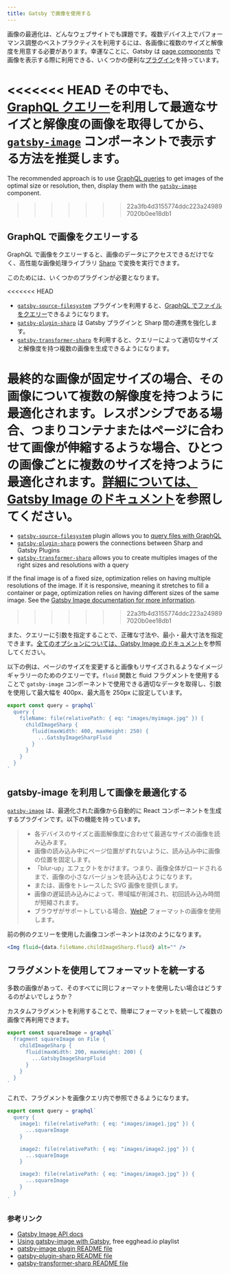 ```yaml
---
title: Gatsby で画像を使用する
---
```


画像の最適化は、どんなウェブサイトでも課題です。複数デバイス上でパフォーマンス調整のベストプラクティスを利用するには、各画像に複数のサイズと解像度を用意する必要があります。幸運なことに、Gatsby は [page components](/docs/building-with-components/#page-components) で画像を表示する際に利用できる、いくつかの便利な[プラグイン](/docs/plugins/)を持っています。

<<<<<<< HEAD
その中でも、[GraphQL クエリー](/docs/querying-with-graphql/)を利用して最適なサイズと解像度の画像を取得してから、[`gatsby-image`](/packages/gatsby-image/) コンポーネントで表示する方法を推奨します。
=======
The recommended approach is to use [GraphQL queries](/docs/graphql-concepts/) to get images of the optimal size or resolution, then, display them with the [`gatsby-image`](/packages/gatsby-image/) component.
>>>>>>> 22a3fb4d3155774ddc223a249897020b0ee18db1

## GraphQL で画像をクエリーする

GraphQL で画像をクエリーすると、画像のデータにアクセスできるだけでなく、高性能な画像処理ライブラリ [Sharp](https://github.com/lovell/sharp) で変換を実行できます。

このためには、いくつかのプラグインが必要となります。

<<<<<<< HEAD
- [`gatsby-source-filesystem`](/packages/gatsby-source-filesystem/) プラグインを利用すると、[GraphQL でファイルをクエリー](/docs/querying-with-graphql/#images)できるようになります。
- [`gatsby-plugin-sharp`](/packages/gatsby-plugin-sharp) は Gatsby プラグインと Sharp 間の連携を強化します。
- [`gatsby-transformer-sharp`](/packages/gatsby-transformer-sharp/) を利用すると、クエリーによって適切なサイズと解像度を持つ複数の画像を生成できるようになります。

最終的な画像が固定サイズの場合、その画像について複数の解像度を持つように最適化されます。レスポンシブである場合、つまりコンテナまたはページに合わせて画像が伸縮するような場合、ひとつの画像ごとに複数のサイズを持つように最適化されます。[詳細については、Gatsby Image のドキュメント](/packages/gatsby-image/#two-types-of-responsive-images)を参照してください。
=======
- [`gatsby-source-filesystem`](/packages/gatsby-source-filesystem/) plugin allows you to [query files with GraphQL](/docs/graphql-concepts/#images)
- [`gatsby-plugin-sharp`](/packages/gatsby-plugin-sharp) powers the connections between Sharp and Gatsby Plugins
- [`gatsby-transformer-sharp`](/packages/gatsby-transformer-sharp/) allows you to create multiples images of the right sizes and resolutions with a query

If the final image is of a fixed size, optimization relies on having multiple resolutions of the image. If it is responsive, meaning it stretches to fill a container or page, optimization relies on having different sizes of the same image. See the [Gatsby Image documentation for more information](/packages/gatsby-image/#two-types-of-responsive-images).
>>>>>>> 22a3fb4d3155774ddc223a249897020b0ee18db1

また、クエリーに引数を指定することで、正確な寸法や、最小・最大寸法を指定できます。[全てのオプションについては、Gatsby Image のドキュメント](/packages/gatsby-image/#two-types-of-responsive-images)を参照してください。

以下の例は、ページのサイズを変更すると画像もリサイズされるようなイメージギャラリーのためのクエリーです。`fluid` 関数と fluid フラグメントを使用することで `gatsby-image` コンポーネントで使用できる適切なデータを取得し、引数を使用して最大幅を 400px、最大高を 250px に設定しています。

```js
export const query = graphql`
  query {
    fileName: file(relativePath: { eq: "images/myimage.jpg" }) {
      childImageSharp {
        fluid(maxWidth: 400, maxHeight: 250) {
          ...GatsbyImageSharpFluid
        }
      }
    }
  }
`
```

## gatsby-image を利用して画像を最適化する

[`gatsby-image`](/packages/gatsby-image/) は、最適化された画像から自動的に React コンポーネントを生成するプラグインです。以下の機能を持っています。

> - 各デバイスのサイズと画面解像度に合わせて最適なサイズの画像を読み込みます。
> - 画像の読み込み中にページ位置がずれないように、読み込み中に画像の位置を固定します。
> - 「blur-up」エフェクトをかけます。つまり、画像全体がロードされるまで、画像の小さなバージョンを読み込むようになります。
> - または、画像をトレースした SVG 画像を提供します。
> - 画像の遅延読み込みによって、帯域幅が削減され、初回読み込み時間が短縮されます。
> - ブラウザがサポートしている場合、[WebP](https://developers.google.com/speed/webp/) フォーマットの画像を使用します。

前の例のクエリーを使用した画像コンポーネントは次のようになります。

```jsx
<Img fluid={data.fileName.childImageSharp.fluid} alt="" />
```

## フラグメントを使用してフォーマットを統一する

多数の画像があって、そのすべてに同じフォーマットを使用したい場合はどうするのがよいでしょうか？

カスタムフラグメントを利用することで、簡単にフォーマットを統一して複数の画像で再利用できます。

```js
export const squareImage = graphql`
  fragment squareImage on File {
    childImageSharp {
      fluid(maxWidth: 200, maxHeight: 200) {
        ...GatsbyImageSharpFluid
      }
    }
  }
`
```

これで、フラグメントを画像クエリ内で参照できるようになります。

```js
export const query = graphql`
  query {
    image1: file(relativePath: { eq: "images/image1.jpg" }) {
      ...squareImage
    }

    image2: file(relativePath: { eq: "images/image2.jpg" }) {
      ...squareImage
    }

    image3: file(relativePath: { eq: "images/image3.jpg" }) {
      ...squareImage
    }
  }
`
```

### 参考リンク

- [Gatsby Image API docs](/docs/gatsby-image/)
- [Using gatsby-image with Gatsby](https://egghead.io/playlists/using-gatsby-image-with-gatsby-ea85129e), free egghead.io playlist
- [gatsby-image plugin README file](/packages/gatsby-image/)
- [gatsby-plugin-sharp README file](/packages/gatsby-plugin-sharp/)
- [gatsby-transformer-sharp README file](/packages/gatsby-transformer-sharp/)
